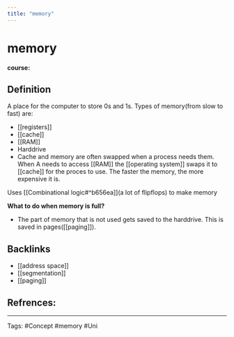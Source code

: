 ```yaml
---
title: "memory"
---
```


# memory
**course:**
## Definition
A place for the computer to store 0s and 1s. 
Types of memory(from slow to fast) are:
- [[registers]] 
- [[cache]] 
- [[RAM]] 
- Harddrive
- Cache and memory are often swapped when a process needs them. When A needs to access [[RAM]] the [[operating system]] swaps it to [[cache]] for the proces to use. 
The faster the memory, the more expensive it is.

Uses [[Combinational logic#^b656ea]](a lot of flipflops) to make memory

**What to do when memory is full?** 
- The part of memory that is not used gets saved to the harddrive. This is saved in pages([[paging]]). 

## Backlinks
- [[address space]]
- [[segmentation]]
- [[paging]]

## Refrences:

---
Tags: #Concept #memory #Uni 
